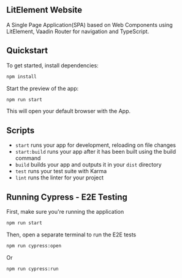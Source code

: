 
## LitElement Website

A Single Page Application(SPA) based on Web Components using LitElement, Vaadin Router for navigation and TypeScript.

## Quickstart

To get started, install dependencies:

```sh
npm install
```

Start the preview of the app:

```sh
npm run start
```

This will open your default browser with the App.

## Scripts

- `start` runs your app for development, reloading on file changes
- `start:build` runs your app after it has been built using the build command
- `build` builds your app and outputs it in your `dist` directory
- `test` runs your test suite with Karma
- `lint` runs the linter for your project


## Running Cypress - E2E Testing

First, make sure you're running the application

```bash
npm run start
```

Then, open a separate terminal to run the E2E tests

```bash
npm run cypress:open
```

Or

```bash
npm run cypress:run
```
